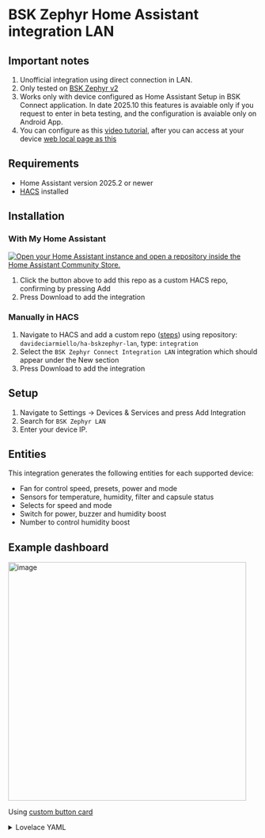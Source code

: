 # BSK Zephyr Home Assistant integration LAN

## Important notes
1. Unofficial integration using direct connection in LAN.
2. Only tested on [BSK Zephyr v2](https://www.bskhvac.com.tr/en/product-detail/heat-recovery-units/zephyr-decentrelized-heat-recovery-device)
3. Works only with device configured as Home Assistant Setup in BSK Connect application. In date 2025.10 this features is avaiable only if you request to enter in beta testing, and the configuration is avaiable only on Android App.
4. You can configure as this [video tutorial](https://raw.githubusercontent.com/davideciarmiello/ha-bskzephyr-lan/refs/heads/main/docs/BSK_API_screen_record.mp4), after you can access at your device [web local page as this](https://raw.githubusercontent.com/davideciarmiello/ha-bskzephyr-lan/refs/heads/main/docs/BSK_API_local_page.mp4)

## Requirements
- Home Assistant version 2025.2 or newer
- [HACS](https://hacs.xyz/) installed

## Installation

### With My Home Assistant
[![Open your Home Assistant instance and open a repository inside the Home Assistant Community Store.](https://my.home-assistant.io/badges/hacs_repository.svg)](https://my.home-assistant.io/redirect/hacs_repository/?owner=davideciarmiello&repository=ha-bskzephyr-lan&category=integration)
1. Click the button above to add this repo as a custom HACS repo, confirming by pressing Add
1. Press Download to add the integration

### Manually in HACS
1. Navigate to HACS and add a custom repo ([steps](https://hacs.xyz/docs/faq/custom_repositories)) using repository: `davideciarmiello/ha-bskzephyr-lan`, type: `integration`
2. Select the `BSK Zephyr Connect Integration LAN` integration which should appear under the New section
3. Press Download to add the integration

## Setup
1. Navigate to Settings -> Devices & Services and press Add Integration
2. Search for `BSK Zephyr LAN`
1. Enter your device IP.

## Entities
This integration generates the following entities for each supported device:
- Fan for control speed, presets, power and mode
- Sensors for temperature, humidity, filter and capsule status
- Selects for speed and mode
- Switch for power, buzzer and humidity boost
- Number to control humidity boost

## Example dashboard

<img width="481" alt="image" src="https://github.com/user-attachments/assets/98615435-5192-4581-b76a-a38e4556cf65" />

Using [custom button card](https://github.com/custom-cards/button-card)

<details>
  <summary>Lovelace YAML</summary>

```yaml
type: horizontal-stack
cards:
  - type: custom:button-card
    show_state: true
    show_name: false
    entity: switch.kitchen_power
    state:
      - value: "off"
        color: white
        icon: mdi:fan-off
      - value: "on"
        spin: true
        color: white
        icon: mdi:fan
  - type: custom:button-card
    name: Night
    entity: select.kitchen_fan_speed
    icon: mdi:weather-night
    state:
      - value: night
        color: green
    tap_action:
      action: call-service
      service: select.select_option
      data:
        entity_id: select.kitchen_fan_speed
        option: night
  - type: custom:button-card
    name: Low
    entity: select.kitchen_fan_speed
    icon: mdi:fan-speed-1
    state:
      - value: low
        color: green
    tap_action:
      action: call-service
      service: select.select_option
      data:
        entity_id: select.kitchen_fan_speed
        option: low
  - type: custom:button-card
    name: Medium
    entity: select.kitchen_fan_speed
    icon: mdi:fan-speed-2
    state:
      - value: medium
        color: green
    tap_action:
      action: call-service
      service: select.select_option
      data:
        entity_id: select.kitchen_fan_speed
        option: medium
  - type: custom:button-card
    name: High
    entity: select.kitchen_fan_speed
    icon: mdi:fan-speed-3
    state:
      - value: high
        color: green
    tap_action:
      action: call-service
      service: select.select_option
      data:
        entity_id: select.kitchen_fan_speed
        option: high
```
</details>
